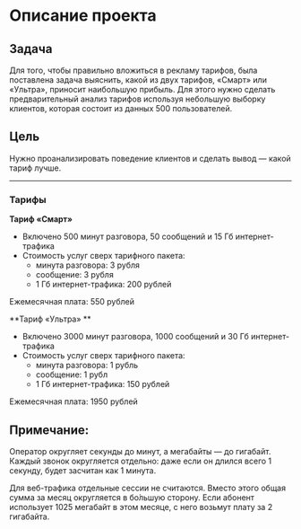# Описание проекта
## Задача
Для того, чтобы правильно вложиться в рекламу тарифов, была поставлена задача выяснить, какой из двух тарифов, «Смарт» или «Ультра», приносит наибольшую прибыль.
Для этого нужно сделать предварительный анализ тарифов используя небольшую выборку клиентов, которая состоит из данных 500 пользователей.
## Цель
Нужно проанализировать поведение клиентов и сделать вывод — какой тариф лучше.

------------

### Тарифы
**Тариф «Смарт»**

- Включено 500 минут разговора, 50 сообщений и 15 Гб интернет-трафика
- Стоимость услуг сверх тарифного пакета:
	- минута разговора: 3 рубля
	-  сообщение: 3 рубля
	- 1 Гб интернет-трафика: 200 рублей

Ежемесячная плата: 550 рублей

**Тариф «Ультра» **

- Включено 3000 минут разговора, 1000 сообщений и 30 Гб интернет-трафика
- Стоимость услуг сверх тарифного пакета:
	- минута разговора: 1 рубль
	- сообщение: 1 рубл
	- 1 Гб интернет-трафика: 150 рублей

Ежемесячная плата: 1950 рублей

## Примечание:

Оператор округляет секунды до минут, а мегабайты — до гигабайт. Каждый звонок округляется отдельно: даже если он длился всего 1 секунду, будет засчитан как 1 минута.

Для веб-трафика отдельные сессии не считаются. Вместо этого общая сумма за месяц округляется в бо́льшую сторону. Если абонент использует 1025 мегабайт в этом месяце, с него возьмут плату за 2 гигабайта.
